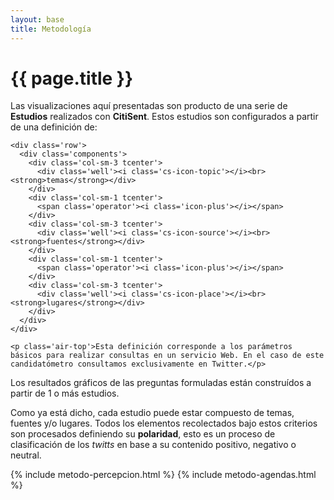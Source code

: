 ```yaml
---
layout: base
title: Metodología
---
```

<h1 class='thin orange'>{{ page.title }}</h1>

<div class='row'>
  <div class='col-sm-6'>
    <p>Las visualizaciones aquí presentadas son producto de una serie de <i class='cs-icon-study'></i> <strong>Estudios</strong> realizados con <strong>CitiSent</strong>. Estos estudios son configurados a partir de una definición de:</p>

    <div class='row'>
      <div class='components'>
        <div class='col-sm-3 tcenter'>
          <div class='well'><i class='cs-icon-topic'></i><br><strong>temas</strong></div>
        </div>
        <div class='col-sm-1 tcenter'>
          <span class='operator'><i class='icon-plus'></i></span>
        </div>
        <div class='col-sm-3 tcenter'>
          <div class='well'><i class='cs-icon-source'></i><br><strong>fuentes</strong></div>
        </div>
        <div class='col-sm-1 tcenter'>
          <span class='operator'><i class='icon-plus'></i></span>
        </div>
        <div class='col-sm-3 tcenter'>
          <div class='well'><i class='cs-icon-place'></i><br><strong>lugares</strong></div>
        </div>
      </div>
    </div>

    <p class='air-top'>Esta definición corresponde a los parámetros básicos para realizar consultas en un servicio Web. En el caso de este candidatómetro consultamos exclusivamente en Twitter.</p>
  </div>
  <div class='col-sm-6'>
    <p>Los resultados gráficos de las preguntas formuladas están construídos a partir de 1 o más estudios.</p>
    <p>Como ya está dicho, cada estudio puede estar compuesto de temas, fuentes y/o lugares. Todos los elementos recolectados bajo estos criterios son procesados definiendo su <strong>polaridad</strong>, esto es un proceso de clasificación de los <em>twitts</em> en base a su contenido positivo, negativo o neutral.</p>
  </div>
</div>

{% include metodo-percepcion.html %}
{% include metodo-agendas.html %}